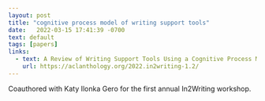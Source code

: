 ```yaml
---
layout: post
title: "cognitive process model of writing support tools"
date:   2022-03-15 17:41:39 -0700
text: default
tags: [papers]
links:
  - text: A Review of Writing Support Tools Using a Cognitive Process Model of Writing
    url: https://aclanthology.org/2022.in2writing-1.2/
---
```

Coauthored with Katy Ilonka Gero for the first annual In2Writing workshop.